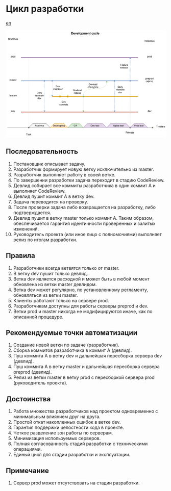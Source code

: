 # Цикл разработки

[en](../en/development_cycle.md)

![Development Cycle](https://github.com/johnthesmith/scraps/blob/main/images/development_cycle.png)

## Последовательность
1. Постановщик описывает задачу.
2. Разработчик формирует новую ветку исключительно из master.
3. Разработчик выполняет работу в своей ветке.
4. По завершении разработки задача переходит в стадию CodeReview.
5. Девлид собирает все коммиты разработчика в один коммит A и выполняет CodeReview.
6. Девлид пушит коммит A в ветку dev.
7. Задача переводится на проверку.
8. После проверки задача либо возвращается на разработку, либо подтверждается.
9. Девлид пушит в ветку master только коммит A. Таким образом, обеспечивается гарантия идентичности проверенных и залитых изменений.
10. Руководитель проекта (или иное лицо с полномочиями) выполняет релиз по итогам разработки.

## Правила
1. Разработчики всегда ветвятся только от master.
2. В ветку dev пушит только девлид.
3. Ветка dev является расходной и может быть в любой момент обновлена из ветки master девлидом.
4. Ветка dev может регулярно, по установленному регламенту, обновляться из ветки master.
5. Клиенты работают только на сервере prod.
6. Разработчикам доступны для работы серверы preprod и dev.
7. Ветки prod и master никогда не модифицируются иначе, как по описанной процедуре.

## Рекомендуемые точки автоматизации
1. Создание новой ветки по задаче (разработчик).
2. Сборка коммитов разработчика в коммит A (девлид).
3. Пуш коммита A в ветку dev и дальнейшая пересборка сервера dev (девлид).
4. Пуш коммита A в ветку master и дальнейшая пересборка сервера preprod (девлид).
5. Релиз из ветки master в ветку prod с пересборкой сервера prod (руководитель проекта).

## Достоинства
1. Работа множества разработчиков над проектом одновременно с минимальным влиянием друг на друга.
2. Простой откат накопленных ошибок в ветке dev.
3. Гарантия поддержки целостности кода в проекте.
4. Четкое разделение зон работы по серверам.
5. Минимизация используемых серверов.
6. Полная согласованность стадий разработки с техническими операциями.
7. Единый цикл для стадии разработки и эксплуатации.

## Примечание
1. Сервер prod может отсутствовать на стадии разработки.
